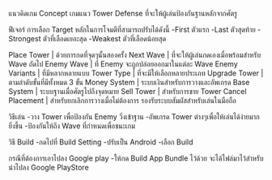 แนวคิดเกม Concept
เกมแนว Tower Defense ที่จะให้ผู้เล่นป้องกันฐานหลักจากศัตรู

ฟีเจอร์
การเลือก Target หลักในการโจมตีที่สามารถปรับได้ดังนี้
	-First ตัวแรก
	-Last ตัวสุดท้าย
	-Strongest ตัวที่เลือดเยอะสุด
	-Weakest ตัวที่เลือดน้อยสุด

Place Tower | ด้วยการกดที่จุดๆนั้นสองครั้ง
Next Wave | ที่จะให้ผู้เล่นกดเองเมื่อพร้อมสำหรับ Wave ถัดไป
Enemy Wave | ที่ Enemy จะถูกปล่อยออกมาในแต่ละ Wave
Enemy Variants | ที่มีหลากหลายแบบ
Tower Type | ที่จะมีให้เลือกหลายประเภท
Upgrade Tower | ตามลำดับขั้นที่มีทั้งหมด 3 ขั้น
Money System | ระบบเงินสำหรับการวางและอัพเกรด
Base System | ระบบฐานเมื่อศัตรูไปถึงจุดหมาย
Sell Tower | สำหรับการขาย Tower
Cancel Placement | สำหรับยกเลิกการวางเมื่อไม่ต้องการ
รองรับระบบสัมผัสสำหรับเล่นในมือถือ

วิธีเล่น
-วาง Tower เพื่อป้องกัน Enemy วิ่งเข้าฐาน
-อัพเกรด Tower ต่างๆเพื่อให้เล่นได้ง่ายมากยิ่งขึ้น
-ป้องกันให้ถึง Wave ที่กำหนดเพื่อชนะเกม

วิธี Build
-กดไปที่ Build Setting
-ปรับเป็น Android
-เลือก Build

กรณีที่ต้องการเอาไปลง Google play 
-ให้กด Build App Bundle ไว้ด้วย จะได้ไฟล์มาไว้สำหรับนำไปลง Google PlayStore
